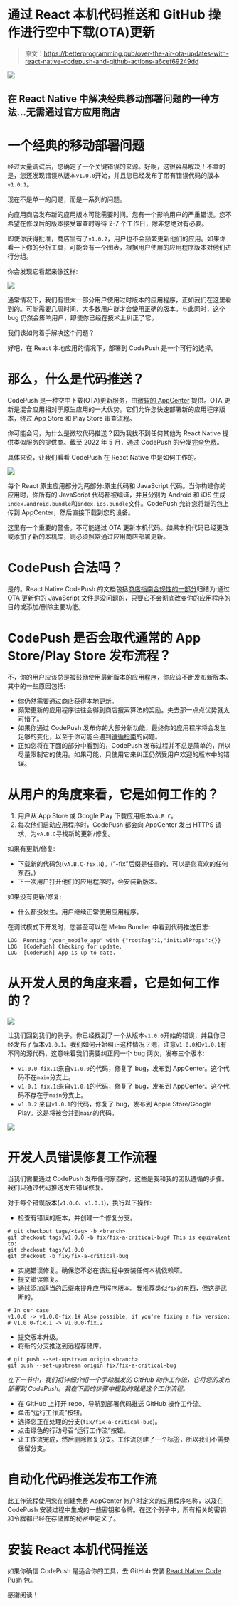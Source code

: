 # 通过 React 本机代码推送和 GitHub 操作进行空中下载(OTA)更新

> 原文：<https://betterprogramming.pub/over-the-air-ota-updates-with-react-native-codepush-and-github-actions-a6cef69249dd>

![](img/b1656b1ca03c277a98dc3b52396deed3.png)

## 在 React Native 中解决经典移动部署问题的一种方法…无需通过官方应用商店

# 一个经典的移动部署问题

经过大量调试后，您确定了一个关键错误的来源。好啊，这很容易解决！不幸的是，您还发现错误从版本`v1.0.0`开始，并且您已经发布了带有错误代码的版本`v1.0.1`。

现在不是单一的问题，而是一系列的问题。

向应用商店发布新的应用版本可能需要时间。您有一个影响用户的严重错误。您不希望在修改后的版本接受审查时等待 2-7 个工作日，除非您绝对有必要。

即使你获得批准，商店里有了`v1.0.2`，用户也不会频繁更新他们的应用。如果你看一下你的分析工具，可能会有一个图表，根据用户使用的应用程序版本对他们进行分组。

你会发现它看起来像这样:

![](img/78690c5ed0929a46bc125ecb5f8b0f57.png)

通常情况下，我们有很大一部分用户使用过时版本的应用程序，正如我们在这里看到的。可能需要几周时间，大多数用户群才会使用正确的版本。与此同时，这个 bug 仍然会影响用户，即使你已经在技术上纠正了它。

我们该如何着手解决这个问题？

好吧，在 React 本地应用的情况下，部署到 CodePush 是一个可行的选择。

# 那么，什么是代码推送？

CodePush 是一种空中下载(OTA)更新服务，由[微软的 AppCenter](https://appcenter.ms) 提供。OTA 更新是混合应用相对于原生应用的一大优势。它们允许您快速部署新的应用程序版本，绕过 App Store 和 Play Store 审查流程。

你可能会问，为什么是微软代码推送？因为我找不到任何其他为 React Native 提供类似服务的提供商。截至 2022 年 5 月，通过 CodePush 的分发[完全免费](https://docs.microsoft.com/en-us/appcenter/general/pricing)。

具体来说，让我们看看 CodePush 在 React Native 中是如何工作的。

![](img/c668e9997f144438f7b21196cba96f16.png)

每个 React 原生应用都分为两部分:原生代码和 JavaScript 代码。当你构建你的应用时，你所有的 JavaScript 代码都被编译，并且分别为 Android 和 iOS 生成`index.android.bundle`和`index.ios.bundle`文件。CodePush 允许您将新的包上传到 AppCenter，然后直接下载到您的设备。

这里有一个重要的警告。不可能通过 OTA 更新本机代码。如果本机代码已经更改或添加了新的本机库，则必须照常通过应用商店部署更新。

# CodePush 合法吗？

是的。React Native CodePush 的文档包括[商店指南合规性的一部分](https://github.com/microsoft/react-native-code-push#store-guideline-compliance)归结为:通过 OTA 更新你的 JavaScript 文件是没问题的，只要它不会彻底改变你的应用程序的目的或添加/删除主要功能。

# CodePush 是否会取代通常的 App Store/Play Store 发布流程？

不，你的用户应该总是被鼓励使用最新版本的应用程序，你应该不断发布新版本。其中的一些原因包括:

*   你仍然需要通过商店获得本地更新。
*   频繁更新的应用程序往往会得到商店搜索算法的奖励。失去那一点点优势就太可惜了。
*   如果你通过 CodePush 发布你的大部分新功能，最终你的应用程序将会发生足够的变化，以至于你可能会遇到[遵循指南](https://github.com/microsoft/react-native-code-push#store-guideline-compliance)的问题。
*   正如您将在下面的部分中看到的，CodePush 发布过程并不总是简单的，所以尽量限制它的使用。如果可能，只使用它来纠正仍然受用户欢迎的版本中的错误。

# 从用户的角度来看，它是如何工作的？

1.  用户从 App Store 或 Google Play 下载应用版本`vA.B.C`。
2.  每次他们启动应用程序时，CodePush 都会向 AppCenter 发出 HTTPS 请求，为`vA.B.C`寻找新的更新/修复。

如果有更新/修复:

*   下载新的代码包(`vA.B.C-fix.N`)。(“-fix”后缀是任意的，可以是您喜欢的任何东西。)
*   下一次用户打开他们的应用程序时，会安装新版本。

如果没有更新/修复:

*   什么都没发生。用户继续正常使用应用程序。

在调试模式下开发时，您甚至可以在 Metro Bundler 中看到代码推送日志:

```
LOG  Running "your_mobile_app" with {"rootTag":1,"initialProps":{}}
LOG  [CodePush] Checking for update.
LOG  [CodePush] App is up to date.
```

# 从开发人员的角度来看，它是如何工作的？

![](img/d353df6f8424a7ab2e810aaf32c4dc98.png)

让我们回到我们的例子。你已经找到了一个从版本`v1.0.0`开始的错误，并且你已经发布了版本`v1.0.1`。我们如何开始纠正这种情况？嗯，注意`v1.0.0`和`v1.0.1`有不同的源代码，这意味着我们需要纠正同一个 bug 两次，发布三个版本:

*   `v1.0.0-fix.1`:来自`v1.0.0`的代码，修复了 bug，发布到 AppCenter。这个代码不在`main`分支上。
*   `v1.0.1-fix.1`:来自`v1.0.1`的代码，修复了 bug，发布到 AppCenter。这个代码不存在于`main`分支上。
*   `v1.0.2`:来自`v1.0.1`的代码，修复了 bug，发布到 Apple Store/Google Play。这是将被合并到`main`的代码。

![](img/6ac2c609667b183664b816b57995e138.png)

# 开发人员错误修复工作流程

当我们需要通过 CodePush 发布任何东西时，这些是我和我的团队遵循的步骤。我们只通过代码推送发布错误修复。

对于每个错误版本(`v1.0.0`、`v1.0.1`)，执行以下操作:

*   检查有错误的版本，并创建一个修复分支。

```
# git checkout tags/<tag> -b <branch>
git checkout tags/v1.0.0 -b fix/fix-a-critical-bug# This is equivalent to:
git checkout tags/v1.0.0
git checkout -b fix/fix-a-critical-bug
```

*   实施错误修复。确保您不必在该过程中安装任何本机依赖项。
*   提交错误修复。
*   通过添加适当的后缀来提升应用程序版本。我推荐类似`fix`的东西，但这是武断的。

```
# In our case
v1.0.0 -> v1.0.0-fix.1# Also possible, if you're fixing a fix version:
# v1.0.0-fix.1 -> v1.0.0-fix.2
```

*   提交版本升级。
*   将新的分支推送到远程存储库。

```
# git push --set-upstream origin <branch>
git push --set-upstream origin fix/fix-a-critical-bug
```

*在下一节中，我们将详细介绍一个手动触发的 GitHub 动作工作流，它将您的发布部署到 CodePush。我在下面的步骤中提到的就是这个工作流程。*

*   在 GitHub 上打开 repo，导航到部署代码推送 GitHub 操作工作流。
*   单击“运行工作流”按钮。
*   选择您正在处理的分支(`fix/fix-a-critical-bug`)。
*   点击绿色的行动号召“运行工作流”按钮。
*   让工作流完成，然后删除修复分支。工作流创建了一个标签，所以我们不需要保留分支。

# 自动化代码推送发布工作流

此工作流程使用您在创建免费 AppCenter 帐户时定义的应用程序名称，以及在 CodePush 安装过程中生成的一些密钥和令牌。在这个例子中，所有相关的密钥和令牌都已经在存储库的秘密中定义了。

# 安装 React 本机代码推送

如果你确信 CodePush 是适合你的工具，去 GitHub 安装 [React Native Code Push](https://github.com/microsoft/react-native-code-push#getting-started) 包。

感谢阅读！